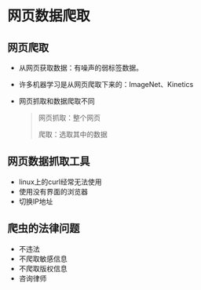 # 网页数据爬取

## 网页爬取

+ 从网页获取数据：有噪声的弱标签数据。

+ 许多机器学习是从网页爬取下来的：ImageNet、Kinetics

+ 网页抓取和数据爬取不同

  > 网页抓取：整个网页
  >
  > 爬取：选取其中的数据

## 网页数据抓取工具

+ linux上的curl经常无法使用
+ 使用没有界面的浏览器
+ 切换IP地址

## 爬虫的法律问题

+ 不违法
+ 不爬取敏感信息
+ 不爬取版权信息
+ 咨询律师

